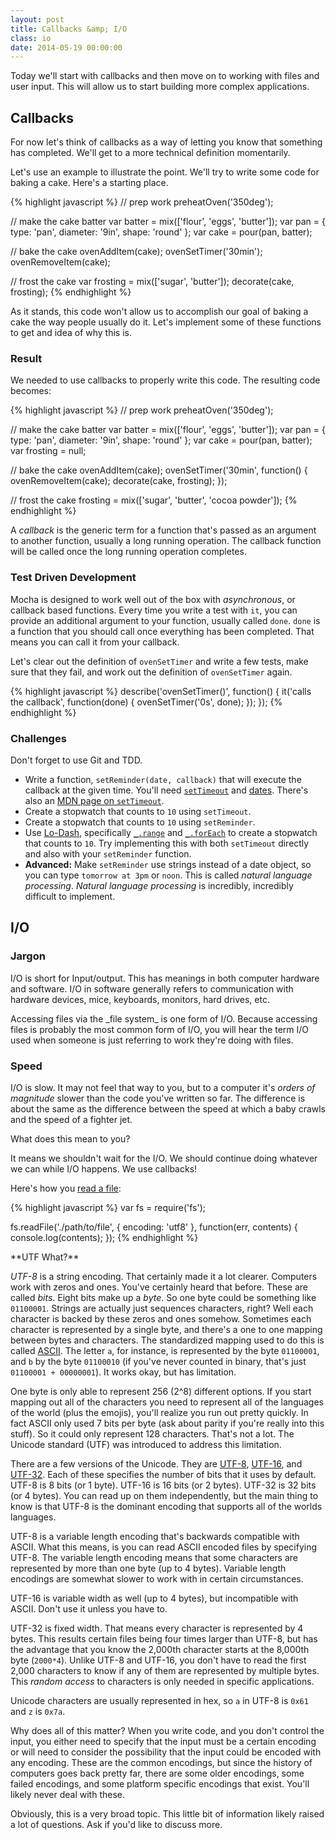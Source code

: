 ```yaml
---
layout: post
title: Callbacks &amp; I/O
class: io
date: 2014-05-19 00:00:00
---
```


Today we'll start with callbacks and then move on to working with files and
user input. This will allow us to start building more complex applications.

## Callbacks

For now let's think of callbacks as a way of letting you know that something
has completed. We'll get to a more technical definition momentarily.

Let's use an example to illustrate the point. We'll try to write some
code for baking a cake. Here's a starting place.

{% highlight javascript %}
// prep work
preheatOven('350deg');

// make the cake batter
var batter = mix(['flour', 'eggs', 'butter']);
var pan = {
  type: 'pan',
  diameter: '9in',
  shape: 'round'
};
var cake = pour(pan, batter);

// bake the cake
ovenAddItem(cake);
ovenSetTimer('30min');
ovenRemoveItem(cake);

// frost the cake
var frosting = mix(['sugar', 'butter']);
decorate(cake, frosting);
{% endhighlight %}

As it stands, this code won't allow us to accomplish our goal of baking a cake
the way people usually do it. Let's implement some of these functions to get
and idea of why this is.

### Result

We needed to use callbacks to properly write this code. The resulting code
becomes:

{% highlight javascript %}
// prep work
preheatOven('350deg');

// make the cake batter
var batter = mix(['flour', 'eggs', 'butter']);
var pan = {
  type: 'pan',
  diameter: '9in',
  shape: 'round'
};
var cake = pour(pan, batter);
var frosting = null;

// bake the cake
ovenAddItem(cake);
ovenSetTimer('30min', function() {
  ovenRemoveItem(cake);
  decorate(cake, frosting);
});

// frost the cake
frosting =  mix(['sugar', 'butter', 'cocoa powder']);
{% endhighlight %}


A _callback_ is the generic term for a function that's passed as an argument
to another function, usually a long running operation. The callback function
will be called once the long running operation completes.

### Test Driven Development

Mocha is designed to work well out of the box with _asynchronous_, or callback
based functions. Every time you write a test with `it`, you can provide an
additional argument to your function, usually called `done`. `done` is a
function that you should call once everything has been completed. That means
you can call it from your callback.

Let's clear out the definition of `ovenSetTimer` and write a few tests, make
sure that they fail, and work out the definition of `ovenSetTimer` again.

{% highlight javascript %}
describe('ovenSetTimer()', function() {
  it('calls the callback', function(done) {
    ovenSetTimer('0s', done);
  });
});
{% endhighlight %}


### Challenges

Don't forget to use Git and TDD.

- Write a function, `setReminder(date, callback)` that will execute the
  callback at the given time. You'll need [`setTimeout`][node-settimeout] and
  [dates][mdn-dates]. There's also an
  [MDN page on `setTimeout`][mdn-settimeout].
- Create a stopwatch that counts to `10` using `setTimeout`.
- Create a stopwatch that counts to `10` using `setReminder`.
- Use [Lo-Dash][lodash], specifically [`_.range`][lodash-range] and
  [`_.forEach`][lodash-foreach] to create a stopwatch that counts to `10`.
  Try implementing this with both `setTimeout` directly and also with your
  `setReminder` function.
- **Advanced:** Make `setReminder` use strings instead of a date object, so
  you can type `tomorrow at 3pm` or `noon`. This is called _natural language
  processing_. _Natural language processing_ is incredibly, incredibly
  difficult to implement.


## I/O

### Jargon

I/O is short for Input/output. This has meanings in both
computer hardware and software. I/O in software generally refers to
communication with hardware devices, mice, keyboards, monitors, hard drives,
etc.

<aside>
Accessing files via the _file system_ is one form of I/O. Because accessing
files is probably the most common form of I/O, you will hear the term I/O used
when someone is just referring to work they're doing with files.
</aside>

### Speed

I/O is slow. It may not feel that way to you, but to a computer it's _orders of
magnitude_ slower than the code you've written so far. The difference is about
the same as the difference between the speed at which a baby crawls and the
speed of a fighter jet.

What does this mean to you?

It means we shouldn't wait for the I/O. We should continue doing whatever we
can while I/O happens. We use callbacks!

Here's how you [read a file][node-readfile]:

{% highlight javascript %}
var fs = require('fs');

fs.readFile('./path/to/file', { encoding: 'utf8' }, function(err, contents) {
  console.log(contents);
});
{% endhighlight %}

<aside>
**UTF What?**

_UTF-8_ is a string encoding. That certainly made it a lot clearer. Computers
work with zeros and ones. You've certainly heard that before. These are called
_bits_. Eight bits make up a _byte_. So one byte could be something like
`01100001`. Strings are actually just sequences characters, right? Well each
character is backed by these zeros and ones somehow. Sometimes each character
is represented by a single byte, and there's a one to one mapping between bytes
and characters. The standardized mapping used to do this is called
[ASCII][ascii]. The letter `a`, for instance, is represented by the byte
`01100001`, and `b` by the byte `01100010` (if you've never counted in binary,
that's just `01100001 + 00000001`). It works okay, but has limitation.

One byte is only able to represent 256 (2^8) different options. If
you start mapping out all of the characters you need to represent all of the
languages of the world (plus the emojis), you'll realize you run out pretty
quickly. In fact ASCII only used 7 bits per byte (ask about parity if you're
really into this stuff). So it could only represent 128 characters. That's not
a lot. The Unicode standard (UTF) was introduced to address this limitation.

There are a few versions of the Unicode. They are [UTF-8][utf8],
[UTF-16][utf16], and [UTF-32][utf32]. Each of these specifies the number of
bits that it uses by default. UTF-8 is 8 bits (or 1 byte). UTF-16 is 16 bits
(or 2 bytes). UTF-32 is 32 bits (or 4 bytes). You can read up on them
independently, but the main thing to know is that UTF-8 is the dominant
encoding that supports all of the worlds languages.

UTF-8 is a variable length encoding that's backwards compatible with ASCII.
What this means, is you can read ASCII encoded files by specifying UTF-8. The
variable length encoding means that some characters are represented by more
than one byte (up to 4 bytes). Variable length encodings are somewhat slower to
work with in certain circumstances.

UTF-16 is variable width as well (up to 4 bytes), but incompatible with ASCII.
Don't use it unless you have to.

UTF-32 is fixed width. That means every character is represented by 4 bytes.
This results certain files being four times larger than UTF-8, but has the
advantage that you know the 2,000th character starts at the 8,000th byte
(`2000*4`). Unlike UTF-8 and UTF-16, you don't have to read the first 2,000
characters to know if any of them are represented by multiple bytes. This
_random access_ to characters is only needed in specific applications.

Unicode characters are usually represented in hex, so `a` in UTF-8 is `0x61`
and `z` is `0x7a`.

Why does all of this matter? When you write code, and you don't control the
input, you either need to specify that the input must be a certain encoding
or will need to consider the possibility that the input could be encoded
with any encoding. These are the common encodings, but since the history of
computers goes back pretty far, there are some older encodings, some failed
encodings, and some platform specific encodings that exist. You'll likely never
deal with these.

Obviously, this is a very broad topic. This little bit of information likely
raised a lot of questions. Ask if you'd like to discuss more.
</aside>



[node-readfile]: http://nodejs.org/api/fs.html#fs_fs_readfile_filename_options_callback
[node-settimeout]: http://nodejs.org/api/timers.html#timers_settimeout_callback_delay_arg
[mdn-dates]: https://developer.mozilla.org/en-US/docs/Web/JavaScript/Reference/Global_Objects/Date
[mdn-settimeout]: https://developer.mozilla.org/en-US/docs/Web/API/Window.setTimeout

[lodash]: http://lodash.com
[lodash-range]: http://lodash.com/docs#range
[lodash-foreach]: http://lodash.com/docs#forEach

[ascii]: http://en.wikipedia.org/wiki/ASCII
[utf8]: http://en.wikipedia.org/wiki/UTF-8
[utf16]: http://en.wikipedia.org/wiki/UTF-16
[utf32]: http://en.wikipedia.org/wiki/UTF-32
